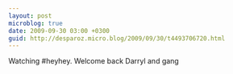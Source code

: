 ```yaml
---
layout: post
microblog: true
date: 2009-09-30 03:00 +0300
guid: http://desparoz.micro.blog/2009/09/30/t4493706720.html
---
```

Watching #heyhey. Welcome back Darryl and gang
